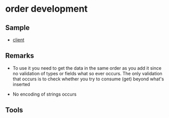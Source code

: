 # order development

## Sample

- [client](./../sample/client/source/order.cpp)

## Remarks

- To use it you need to get the data in the same order as you add it since no validation of types or fields what so ever occurs. The only validation that occurs is to check whether you try to consume (get) beyond what's inserted

- No encoding of strings occurs

## Tools
